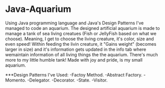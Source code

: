 # Java-Aquarium
Using Java programming language and Java's Design Patterns I've managed to code an aquarium. 
The designed artificial aquarium is made to manage a tank of sea living creatues (Fish or JellyFish based on what we choose).
Meaning, I get to choose the living creature, it's color, size and even speed! 
Within feeding the livin creature, it "Gains weight" (becomes larger in size) and it's information gets updated in the info tab where wemaintain information of all living things the the aquarium.
There's much more to my little humble tank!
Made with joy and pride, is my small aquarium. 

***Design Patterns I've Used: 
-Factoy Method. 
-Abstract Factory.
-Momento.
-Delegator.
-Decorator.
-State.
-Visitor.
